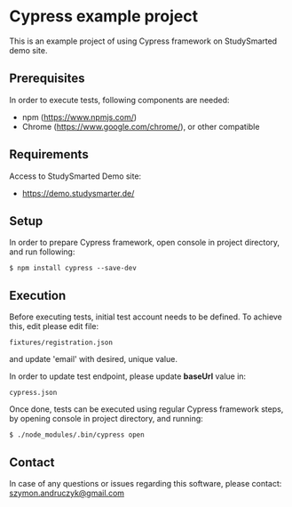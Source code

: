 Cypress example project
=======================
This is an example project of using Cypress framework on StudySmarted
demo site.

Prerequisites
-------------
In order to execute tests, following components are needed:
- npm (https://www.npmjs.com/)
- Chrome (https://www.google.com/chrome/), or other compatible

Requirements
------------
Access to StudySmarted Demo site:
- https://demo.studysmarter.de/

Setup
-----
In order to prepare Cypress framework, open console in project directory,
and run following:
```
$ npm install cypress --save-dev
```

Execution
---------
Before executing tests, initial test account needs to be defined. To
achieve this, edit please edit file:
```
fixtures/registration.json
```
and update 'email' with desired, unique value.

In order to update test endpoint, please update **baseUrl** value in:
```
cypress.json
```

Once done, tests can be executed using regular Cypress framework steps,
by opening console in project directory, and running:
```
$ ./node_modules/.bin/cypress open
```

Contact
-------
In case of any questions or issues regarding this software, please contact:
szymon.andruczyk@gmail.com
